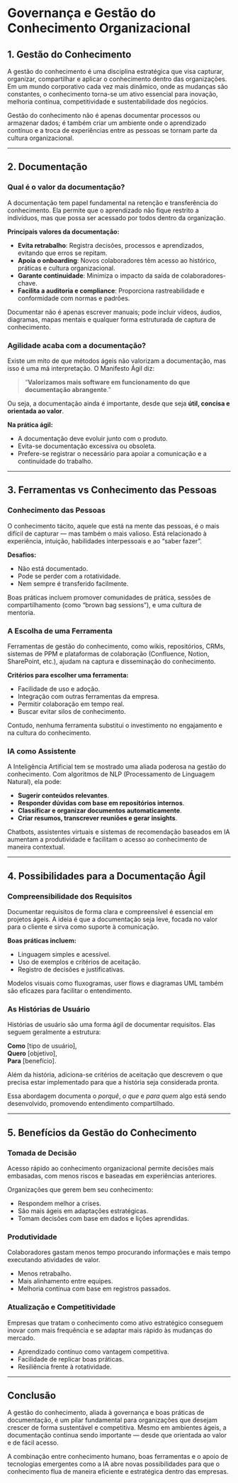 # Governança e Gestão do Conhecimento Organizacional

## 1. Gestão do Conhecimento

A gestão do conhecimento é uma disciplina estratégica que visa capturar, organizar, compartilhar e aplicar o conhecimento dentro das organizações. Em um mundo corporativo cada vez mais dinâmico, onde as mudanças são constantes, o conhecimento torna-se um ativo essencial para inovação, melhoria contínua, competitividade e sustentabilidade dos negócios.

Gestão do conhecimento não é apenas documentar processos ou armazenar dados; é também criar um ambiente onde o aprendizado contínuo e a troca de experiências entre as pessoas se tornam parte da cultura organizacional.

---

## 2. Documentação

### Qual é o valor da documentação?

A documentação tem papel fundamental na retenção e transferência do conhecimento. Ela permite que o aprendizado não fique restrito a indivíduos, mas que possa ser acessado por todos dentro da organização.

**Principais valores da documentação:**

- **Evita retrabalho**: Registra decisões, processos e aprendizados, evitando que erros se repitam.
- **Apoia o onboarding**: Novos colaboradores têm acesso ao histórico, práticas e cultura organizacional.
- **Garante continuidade**: Minimiza o impacto da saída de colaboradores-chave.
- **Facilita a auditoria e compliance**: Proporciona rastreabilidade e conformidade com normas e padrões.

Documentar não é apenas escrever manuais; pode incluir vídeos, áudios, diagramas, mapas mentais e qualquer forma estruturada de captura de conhecimento.

### Agilidade acaba com a documentação?

Existe um mito de que métodos ágeis não valorizam a documentação, mas isso é uma má interpretação. O Manifesto Ágil diz:

> “**Valorizamos mais software em funcionamento do que documentação abrangente**.”

Ou seja, a documentação ainda é importante, desde que seja **útil, concisa e orientada ao valor**.

**Na prática ágil:**

- A documentação deve evoluir junto com o produto.
- Evita-se documentação excessiva ou obsoleta.
- Prefere-se registrar o necessário para apoiar a comunicação e a continuidade do trabalho.

---

## 3. Ferramentas vs Conhecimento das Pessoas

### Conhecimento das Pessoas

O conhecimento tácito, aquele que está na mente das pessoas, é o mais difícil de capturar — mas também o mais valioso. Está relacionado à experiência, intuição, habilidades interpessoais e ao “saber fazer”.

**Desafios:**

- Não está documentado.
- Pode se perder com a rotatividade.
- Nem sempre é transferido facilmente.

Boas práticas incluem promover comunidades de prática, sessões de compartilhamento (como “brown bag sessions”), e uma cultura de mentoria.

### A Escolha de uma Ferramenta

Ferramentas de gestão do conhecimento, como wikis, repositórios, CRMs, sistemas de PPM e plataformas de colaboração (Confluence, Notion, SharePoint, etc.), ajudam na captura e disseminação do conhecimento.

**Critérios para escolher uma ferramenta:**

- Facilidade de uso e adoção.
- Integração com outras ferramentas da empresa.
- Permitir colaboração em tempo real.
- Buscar evitar silos de conhecimento.

Contudo, nenhuma ferramenta substitui o investimento no engajamento e na cultura do conhecimento.

### IA como Assistente

A Inteligência Artificial tem se mostrado uma aliada poderosa na gestão do conhecimento. Com algoritmos de NLP (Processamento de Linguagem Natural), ela pode:

- **Sugerir conteúdos relevantes**.
- **Responder dúvidas com base em repositórios internos**.
- **Classificar e organizar documentos automaticamente**.
- **Criar resumos, transcrever reuniões e gerar insights**.

Chatbots, assistentes virtuais e sistemas de recomendação baseados em IA aumentam a produtividade e facilitam o acesso ao conhecimento de maneira contextual.

---

## 4. Possibilidades para a Documentação Ágil

### Compreensibilidade dos Requisitos

Documentar requisitos de forma clara e compreensível é essencial em projetos ágeis. A ideia é que a documentação seja leve, focada no valor para o cliente e sirva como suporte à comunicação.

**Boas práticas incluem:**

- Linguagem simples e acessível.
- Uso de exemplos e critérios de aceitação.
- Registro de decisões e justificativas.

Modelos visuais como fluxogramas, user flows e diagramas UML também são eficazes para facilitar o entendimento.

### As Histórias de Usuário

Histórias de usuário são uma forma ágil de documentar requisitos. Elas seguem geralmente a estrutura:

**Como** [tipo de usuário],  
**Quero** [objetivo],  
**Para** [benefício].

Além da história, adiciona-se critérios de aceitação que descrevem o que precisa estar implementado para que a história seja considerada pronta.

Essa abordagem documenta o *porquê*, *o que* e *para quem* algo está sendo desenvolvido, promovendo entendimento compartilhado.

---

## 5. Benefícios da Gestão do Conhecimento

### Tomada de Decisão

Acesso rápido ao conhecimento organizacional permite decisões mais embasadas, com menos riscos e baseadas em experiências anteriores.

Organizações que gerem bem seu conhecimento:

- Respondem melhor a crises.
- São mais ágeis em adaptações estratégicas.
- Tomam decisões com base em dados e lições aprendidas.

### Produtividade

Colaboradores gastam menos tempo procurando informações e mais tempo executando atividades de valor.

- Menos retrabalho.
- Mais alinhamento entre equipes.
- Melhoria contínua com base em registros passados.

### Atualização e Competitividade

Empresas que tratam o conhecimento como ativo estratégico conseguem inovar com mais frequência e se adaptar mais rápido às mudanças do mercado.

- Aprendizado contínuo como vantagem competitiva.
- Facilidade de replicar boas práticas.
- Resiliência frente à rotatividade.

---

## Conclusão

A gestão do conhecimento, aliada à governança e boas práticas de documentação, é um pilar fundamental para organizações que desejam crescer de forma sustentável e competitiva. Mesmo em ambientes ágeis, a documentação continua sendo importante — desde que orientada ao valor e de fácil acesso.

A combinação entre conhecimento humano, boas ferramentas e o apoio de tecnologias emergentes como a IA abre novas possibilidades para que o conhecimento flua de maneira eficiente e estratégica dentro das empresas.


